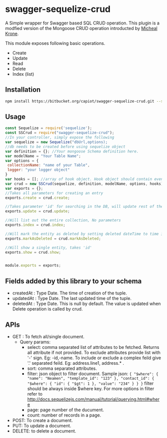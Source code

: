 # swagger-sequelize-crud


A Simple wrapper for Swagger based SQL CRUD operation. This plugin is a modfied version of the Mongoose CRUD operation introducted by [Micheal Krone](https://github.com/michaelkrone).

This module exposes following basic operations.
* Create
* Update
* Read
* Delete
* Index (list)

## Installation
``` sh
npm install https://bitbucket.org/capiot/swagger-sequelize-crud.git --save
```

## Usage 
```javascript
const Sequelize = require('sequelize');
const SSCrud = require("swagger-sequelize-crud");
//In your controller, simply expose the following
var sequelize = new Sequelize("dbUrl,options);
//db needs to be created before using sequelize object
var definition = {}; //Your mongoose Schema definition here.  
var modelName = "Your Table Name";
var options = {
 collectionName: "name of your Table",
 logger: "your logger object"
}
var hooks = []; //array of hook object. Hook object should contain event, hookName and func; List of event supported can be found in http://docs.sequelizejs.com/manual/tutorial/hooks.html; func is a function which takes data object and option as argument and may return a promise. 
var crud = new SSCrud(sequelize, definition, modelName, options, hooks);
var exports = {};
//Takes all parameters for creating an entry
exports.create = crud.create; 

//Takes parameter 'id' for searching in the DB, will update rest of the parameters.
exports.update = crud.update;

//Will list out the entire collection, No parameters
exports.index = crud.index;

//Will mark the entity as deleted by setting deleted dateTime to time it was deleted, takes 'id'
exports.markAsDeleted = crud.markAsDeleted;

//Will show a single entity, takes 'id'
exports.show = crud.show;


module.exports = exports;
```

## Fields added by this library to your schema

* createdAt : Type Date. The time of creation of the tuple.
* updatedAt : Type Date. The last updated time of the tuple.
* deletedAt : Type Date. This is null by default. The value is updated when Delete operation is called by crud.

## APIs
* GET : To fetch all/single document. 
     * Query params:
        * select: comma separated list of attributes to be fetched. Returns all attribute if not provided. To exclude attributes provide list with '-' sign. Eg: -id,-name. To include or exclude a complex feild give '.'  separated feild. Eg: address.line1, address.* .
        * sort: comma separated attributes.
        * filter: json object to filter document. Sample json: ```{
    "$where": {
        "name": "Neamen",
        "template_id": "123"
    },
    "contact_id": {
        "$where": {
            "id": {
                "$gt": 1
            },
            "value": "234"
        }
    }
}```
filter should be always inside $where key. For more options in filter refer to http://docs.sequelizejs.com/manual/tutorial/querying.html#where
        * page: page number of the ducument.
        * count: number of records in a page.
*   POST: To create a document.
*   PUT: To update a document.
*   DELETE: to delete a document.

 
